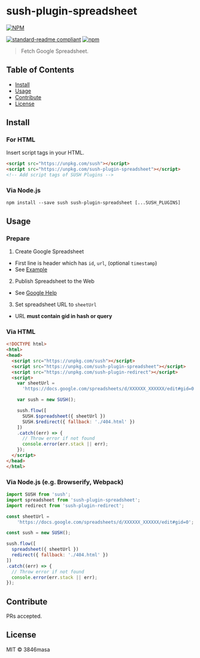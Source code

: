 # sush-plugin-spreadsheet

[![NPM](https://nodei.co/npm/sush-plugin-spreadsheet.png?compact=true)](https://nodei.co/npm/sush-plugin-spreadsheet/)

[![standard-readme compliant](https://img.shields.io/badge/standard--readme-OK-green.svg?style=flat-square)](https://github.com/RichardLitt/standard-readme)
[![npm](https://img.shields.io/npm/v/sush-plugin-spreadsheet.svg?style=flat-square)](https://www.npmjs.com/package/sush-plugin-spreadsheet)

> Fetch Google Spreadsheet.

## Table of Contents

- [Install](#install)
- [Usage](#usage)
- [Contribute](#contribute)
- [License](#license)

## Install

### For HTML

Insert script tags in your HTML.
```html
<script src="https://unpkg.com/sush"></script>
<script src="https://unpkg.com/sush-plugin-spreadsheet"></script>
<!-- Add script tags of SUSH Plugins -->
```

### Via Node.js
```
npm install --save sush sush-plugin-spreadsheet [...SUSH_PLUGINS]
```

## Usage

### Prepare

1. Create Google Spreadsheet
  - First line is header which has `id`, `url`, (optional `timestamp`)
  - See [Example](https://docs.google.com/spreadsheets/d/1RyoXWAqO4MQykn2NHNvBKgmofikO_1r9ErE4KUc0TCA/edit?usp=sharing)
2. Publish Spreadsheet to the Web
  - See [Google Help](https://support.google.com/docs/answer/37579?ref_topic=2818999)
3. Set spreadsheet URL to `sheetUrl`
  - URL **must contain gid in hash or query**

### Via HTML

```html
<!DOCTYPE html>
<html>
<head>
  <script src="https://unpkg.com/sush"></script>
  <script src="https://unpkg.com/sush-plugin-spreadsheet"></script>
  <script src="https://unpkg.com/sush-plugin-redirect"></script>
  <script>
    var sheetUrl =
      'https://docs.google.com/spreadsheets/d/XXXXXX_XXXXXX/edit#gid=0';

    var sush = new SUSH();

    sush.flow([
      SUSH.$spreadsheet({ sheetUrl })
      SUSH.$redirect({ fallback: './404.html' })
    ])
    .catch((err) => {
      // Throw error if not found
      console.error(err.stack || err);
    });
  </script>
</head>
</html>
```

### Via Node.js (e.g. Browserify, Webpack)

```js
import SUSH from 'sush';
import spreadsheet from 'sush-plugin-spreadsheet';
import redirect from 'sush-plugin-redirect';

const sheetUrl =
    'https://docs.google.com/spreadsheets/d/XXXXXX_XXXXXX/edit#gid=0';

const sush = new SUSH();

sush.flow([
  spreadsheet({ sheetUrl })
  redirect({ fallback: './404.html' })
])
.catch((err) => {
  // Throw error if not found
  console.error(err.stack || err);
});
```

## Contribute

PRs accepted.

## License

MIT © 3846masa

